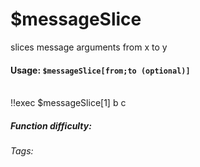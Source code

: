 # $messageSlice
slices message arguments from x to y

#### Usage: `$messageSlice[from;to (optional)]`

<br/>
<discord-messages>
	<discord-message :bot="false" role-color="#ffcc9a" author="Member">
		!!exec $messageSlice[1]
	</discord-message>
	<discord-message :bot="true" role-color="#0099ff" author="Custom Command" avatar="https://media.discordapp.net/avatars/725721249652670555/781224f90c3b841ba5b40678e032f74a.webp">
		b c
	</discord-message>
</discord-messages>

##### Function difficulty: <Badge type="tip" text="Easy" vertical="middle" /> 
###### Tags: <Badge type="tip" text="Slice" vertical="middle" /> <Badge type="tip" text="message" vertical="middle" />